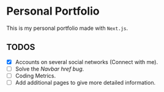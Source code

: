 # Personal Portfolio

This is my personal portfolio made with `Next.js`.

## TODOS

- [X] Accounts on several social networks (Connect with me).
- [ ] Solve the *Navbar href bug*.
- [ ] Coding Metrics.
- [ ] Add additional pages to give more detailed information.
